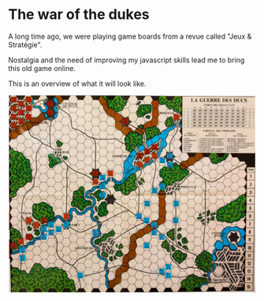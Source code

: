 # The war of the dukes
 
A long time ago, we were playing game boards from a revue called "Jeux & Stratégie". 

Nostalgia and the need of improving my javascript skills lead me to bring this old game online.

This is an overview of what it will look like.

![war](/work/twotd.png)